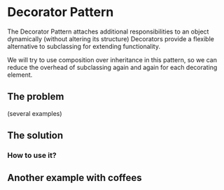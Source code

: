 # Decorator Pattern
The Decorator Pattern attaches additional responsibilities to an object dynamically (without altering its structure)
Decorators provide a flexible alternative to subclassing for extending functionality.

We will try to use composition over inheritance in this pattern, so we can reduce the overhead of subclassing again and again for each decorating element.

## The problem


(several examples)


## The solution



### How to use it? 



## Another example with coffees 
